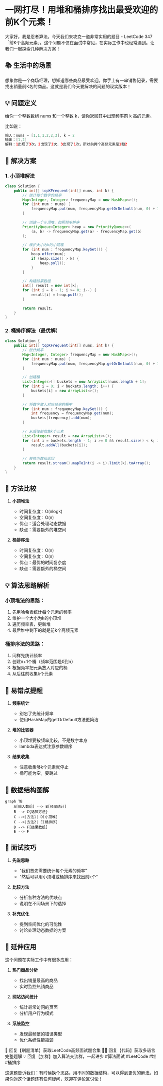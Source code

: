 # 一网打尽！用堆和桶排序找出最受欢迎的前K个元素！

大家好，我是忍者算法。今天我们来攻克一道非常实用的题目 - LeetCode 347「前K个高频元素」。这个问题不仅在面试中常见，在实际工作中也经常遇到。让我们一起探索几种解决方案！

## 📚 生活中的场景

想象你是一个商场经理，想知道哪些商品最受欢迎。你手上有一串销售记录，需要找出销量前K名的商品。这就是我们今天要解决的问题的现实版本！

## 💡 问题定义

给你一个整数数组 nums 和一个整数 k，请你返回其中出现频率前 k 高的元素。

比如说：
```java
输入：nums = [1,1,1,2,2,3], k = 2
输出：[1,2]
解释：1出现了3次，2出现了2次，3出现了1次，所以前两个高频元素是1和2
```

## 🤔 解决方案

### 1. 小顶堆解法
```java
class Solution {
    public int[] topKFrequent(int[] nums, int k) {
        // 统计每个数字的频率
        Map<Integer, Integer> frequencyMap = new HashMap<>();
        for (int num : nums) {
            frequencyMap.put(num, frequencyMap.getOrDefault(num, 0) + 1);
        }
        
        // 创建一个小顶堆，按照频率排序
        PriorityQueue<Integer> heap = new PriorityQueue<>(
            (a, b) -> frequencyMap.get(a) - frequencyMap.get(b)
        );
        
        // 维护大小为k的小顶堆
        for (int num : frequencyMap.keySet()) {
            heap.offer(num);
            if (heap.size() > k) {
                heap.poll();
            }
        }
        
        // 构建结果数组
        int[] result = new int[k];
        for (int i = k - 1; i >= 0; i--) {
            result[i] = heap.poll();
        }
        
        return result;
    }
}
```

### 2. 桶排序解法（最优解）
```java
class Solution {
    public int[] topKFrequent(int[] nums, int k) {
        // 统计频率
        Map<Integer, Integer> frequencyMap = new HashMap<>();
        for (int num : nums) {
            frequencyMap.put(num, frequencyMap.getOrDefault(num, 0) + 1);
        }
        
        // 创建桶
        List<Integer>[] buckets = new ArrayList[nums.length + 1];
        for (int i = 0; i < buckets.length; i++) {
            buckets[i] = new ArrayList<>();
        }
        
        // 将数字放入对应频率的桶中
        for (int num : frequencyMap.keySet()) {
            int frequency = frequencyMap.get(num);
            buckets[frequency].add(num);
        }
        
        // 从后往前收集k个元素
        List<Integer> result = new ArrayList<>();
        for (int i = buckets.length - 1; i >= 0 && result.size() < k; i--) {
            result.addAll(buckets[i]);
        }
        
        // 转换为数组返回
        return result.stream().mapToInt(i -> i).limit(k).toArray();
    }
}
```

## 📝 方法比较

1. **小顶堆法**
   - 时间复杂度：O(nlogk)
   - 空间复杂度：O(n)
   - 优点：适合处理动态数据
   - 缺点：需要额外的堆空间

2. **桶排序法**
   - 时间复杂度：O(n)
   - 空间复杂度：O(n)
   - 优点：最优的时间复杂度
   - 缺点：需要额外的桶空间

## 💡 算法思路解析

### 小顶堆法的思路：
1. 先用哈希表统计每个元素的频率
2. 维护一个大小为k的小顶堆
3. 遍历频率表，更新堆
4. 最后堆中剩下的就是前k个高频元素

### 桶排序法的思路：
1. 同样先统计频率
2. 创建n+1个桶（频率范围是0到n）
3. 根据频率把元素放入对应的桶
4. 从后往前收集k个元素

## 🎯 易错点提醒

1. **频率统计**
   - 别忘了先统计频率
   - 使用HashMap的getOrDefault方法更简洁

2. **堆的比较器**
   - 小顶堆要按频率比较，不是数字本身
   - lambda表达式注意参数顺序

3. **结果收集**
   - 注意收集够k个元素就停止
   - 桶可能为空，要跳过

## 🎨 数据结构图解

```mermaid
graph TB
    A[输入数组] --> B[频率统计]
    B --> C{选择方法}
    C -->|方法1| D[小顶堆]
    C -->|方法2| E[桶排序]
    D --> F[结果数组]
    E --> F
```

## 🌟 面试技巧

1. **先说思路**
   - "我们首先需要统计每个元素的频率"
   - "然后可以用小顶堆或桶排序来找出前k个"

2. **比较方法**
   - 分析各种方法的优缺点
   - 说明在不同场景下的选择

3. **补充优化**
   - 提到空间优化的可能性
   - 讨论处理动态数据的方案

## 🎩 延伸应用

这个问题在实际工作中有很多应用：

1. **热门商品分析**
   - 找出销量最高的商品
   - 实时监控热销商品

2. **网站访问统计**
   - 统计最常访问的页面
   - 分析用户行为模式

3. **系统监控**
   - 发现最频繁的错误类型
   - 优化系统性能瓶颈


🎁 回复【刷题清单】获取LeetCode高频面试题合集
🧑‍💻 回复【代码】获取多语言完整题解
💡 回复【加群】加入算法交流群，一起进步
#算法面试 #LeetCode #堆 #桶排序

这道题告诉我们：有时候换个思路，用不同的数据结构，可以得到更优的解法。如果你对这个话题还有任何疑问，欢迎在评论区讨论！